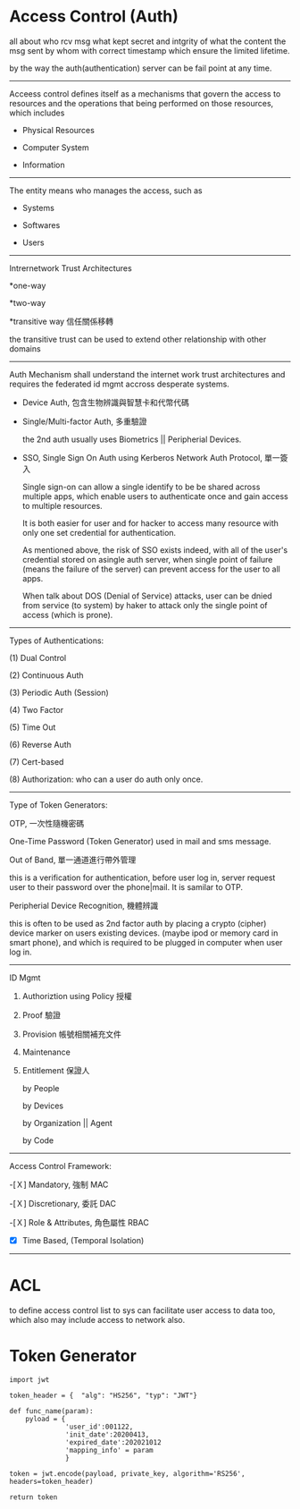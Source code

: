 # Access Control (Auth)

all about who rcv msg what kept secret and intgrity of what the content the msg sent by whom with correct timestamp which ensure the limited lifetime.

by the way the auth(authentication) server can be fail point at any time.

----------------------------------------------

Acceess control defines itself as a mechanisms that govern the access to resources and the operations that being performed on those resources, which includes 

* Physical Resources

* Computer System

* Information

----------------------------------------------

The entity means who manages the access, such as 

* Systems

* Softwares

* Users

----------------------------------------------

Intrernetwork Trust Architectures

*one-way

*two-way

*transitive way 信任關係移轉

the transitive trust can be used to extend other relationship with other domains

----------------------------------------------

Auth Mechanism shall understand the internet work trust architectures and requires the federated id mgmt accross desperate systems.

* Device Auth, 包含生物辨識與智慧卡和代幣代碼

* Single/Multi-factor Auth, 多重驗證

  the 2nd auth usually uses Biometrics || Peripherial Devices.

* SSO, Single Sign On Auth using Kerberos Network Auth Protocol, 單一簽入

  Single sign-on can allow a single identify to be be shared across multiple apps, which enable users to authenticate once and gain access to multiple resources.
  
  It is both easier for user and for hacker to access many resource with only one set credential for authentication.
  
  As mentioned above, the risk of SSO exists indeed, with all of the user's credential stored on asingle auth server, when single point of failure (means the failure of the server) can prevent access for the user to all apps.
  
  When talk about DOS (Denial of Service) attacks, user can be dnied from service (to system) by haker to attack only the single point of access (which is prone). 

----------------------------------------------

Types of Authentications:

   (1) Dual Control
   
   (2) Continuous Auth
   
   (3) Periodic Auth (Session)
   
   (4) Two Factor
   
   (5) Time Out
   
   (6) Reverse Auth
   
   (7) Cert-based
   
   (8) Authorization: who can a user do auth only once.

----------------------------------------------

Type of Token Generators:

OTP, 一次性隨機密碼

   One-Time Password (Token Generator) used in mail and sms message.

Out of Band, 單一通道進行帶外管理

   this is a verification for authentication, before user log in, server request user to their password over the phone|mail. It is samilar to OTP. 
   
Peripherial Device Recognition, 機體辨識

   this is often to be used as 2nd factor auth by placing a crypto (cipher) device marker on users existing devices. (maybe ipod or memory card in smart phone), and which is required to be plugged in computer when user log in.
   
----------------------------------------------

ID Mgmt

1. Authoriztion using Policy 授權

2. Proof 驗證

3. Provision 帳號相關補充文件

4. Maintenance

5. Entitlement 保證人

   by People
   
   by Devices
   
   by Organization || Agent
   
   by Code

----------------------------------------------

Access Control Framework:

-[Ｘ] Mandatory, 強制 MAC

-[Ｘ] Discretionary, 委託 DAC

-[Ｘ] Role & Attributes, 角色屬性 RBAC

-[X] Time Based, (Temporal Isolation)

----------------------------------------------

# ACL 

to define access control list to sys can facilitate user access to data too, which also may include access to network also.


# Token Generator

    import jwt

    token_header = {  "alg": "HS256", "typ": "JWT"}

    def func_name(param):
        pyload = {
                  'user_id':001122,
                  'init_date':20200413,
                  'expired_date':202021012
                  'mapping_info' = param
                  }
        
    token = jwt.encode(payload, private_key, algorithm='RS256', headers=token_header)

    return token





